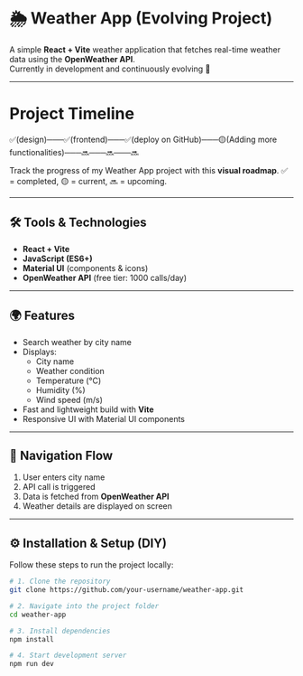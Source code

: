 # 🌦️ Weather App (Evolving Project)

A simple **React + Vite** weather application that fetches real-time weather data using the **OpenWeather API**.  
Currently in development and continuously evolving 🚀

---
# Project Timeline 

✅(design)───✅(frontend)───✅(deploy on GitHub)───🟡(Adding more functionalities)───🔜───🔜───🔜

Track the progress of my Weather App project with this **visual roadmap**. ✅ = completed, 🟡 = current, 🔜 = upcoming.

---

## 🛠️ Tools & Technologies
- **React + Vite**  
- **JavaScript (ES6+)**  
- **Material UI** (components & icons)  
- **OpenWeather API** (free tier: 1000 calls/day)

---

## 🌍 Features
- Search weather by city name  
- Displays:  
  - City name  
  - Weather condition  
  - Temperature (°C)  
  - Humidity (%)  
  - Wind speed (m/s)  
- Fast and lightweight build with **Vite**  
- Responsive UI with Material UI components  

---

## 🚦 Navigation Flow
1. User enters city name  
2. API call is triggered  
3. Data is fetched from **OpenWeather API**  
4. Weather details are displayed on screen  

---

## ⚙️ Installation & Setup (DIY)
Follow these steps to run the project locally:

```bash
# 1. Clone the repository
git clone https://github.com/your-username/weather-app.git

# 2. Navigate into the project folder
cd weather-app

# 3. Install dependencies
npm install

# 4. Start development server
npm run dev
